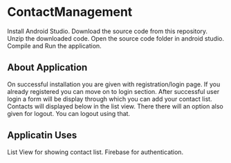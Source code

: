 # ContactManagement
Install Android Studio.
Download the source code from this repository.
Unzip the downloaded code.
Open the source code folder in android studio.
Compile and Run the application.

## About Application
On successful installation you are given with registration/login page.
If you already registered you can move on to login section.
After successful user login a form will be display through which you can add your contact list.
Contacts will displayed below in the list view.
There there will an option also given for logout.
You can logout using that.

## Applicatin Uses
List View for showing contact list.
Firebase for authentication.

